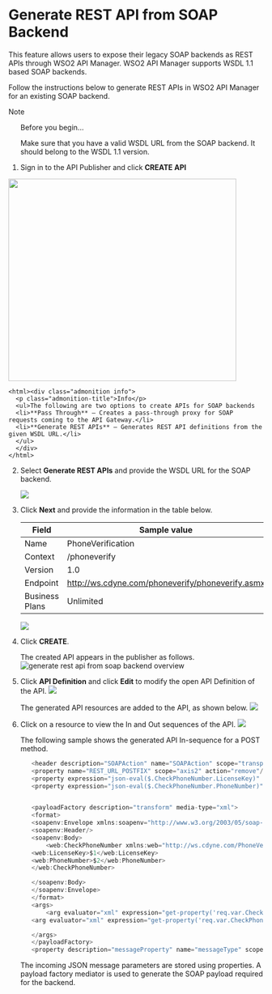 # Generate REST API from SOAP Backend

This feature allows users to expose their legacy SOAP backends as REST APIs through WSO2 API Manager. 
WSO2 API Manager supports WSDL 1.1 based SOAP backends.

Follow the instructions below to generate REST APIs in WSO2 API Manager for an existing SOAP backend.

   <html><div class="admonition note">
      <p class="admonition-title">Note</p>
      <ul>Before you begin... </ul>
      <ul>Make sure that you have a valid WSDL URL from the SOAP backend. It should belong to the WSDL 1.1 version.</ul>
      </div>
    </html>

1.  Sign in to the API Publisher and click **CREATE API**
   <html>
     <img src="{{base_path}}/assets/img/Learn/create-soap-API.jpg" height="400" width="450">
     </html>
 
    <html><div class="admonition info">
      <p class="admonition-title">Info</p>
      <ul>The following are two options to create APIs for SOAP backends
      <li>**Pass Through** – Creates a pass-through proxy for SOAP requests coming to the API Gateway.</li>
      <li>**Generate REST APIs** – Generates REST API definitions from the given WSDL URL.</li>
      </ul>
      </div>
    </html>

2. Select **Generate REST APIs** and provide the WSDL URL for the SOAP backend. 

      ![]({{base_path}}/assets/img/Learn/create-soap-api-as-a-generated-api.jpg)

3. Click **Next** and provide the information in the table below.

    | Field   | Sample value       |
    |---------|--------------------|
    | Name    | PhoneVerification  |
    | Context | /phoneverify       |
    | Version | 1.0                |
    | Endpoint| http://ws.cdyne.com/phoneverify/phoneverify.asmx|
    | Business Plans| Unlimited|

    ![]({{base_path}}/assets/img/Learn/create-soap-api-form.jpg)

4. Click **CREATE**.
    
     The created API appears in the publisher as follows.
    ![generate rest api from soap backend overview]({{base_path}}/assets/img/Learn/generate-rest-api-from-soap-backend-overview.jpg)

5.  Click **API Definition** and click **Edit** to modify the open API Definition of the API.
     ![]({{base_path}}/assets/img/Learn/api-definition-of-generated-rest-api-from-soap-backend.jpg)
    
     The generated API resources are added to the API, as shown below.
     ![]({{base_path}}/assets/img/Learn/generated-resources-of-soap-backend.jpg)

7.  Click on a resource to view the In and Out sequences of the API.
    [![]({{base_path}}/assets/img/Learn/in-out-sequences-of-generated-rest-api.jpg)]({{base_path}}/assets/img/Learn/in-out-sequences-of-generated-rest-api.jpg)

     The following sample shows the generated API In-sequence for a POST method.

     ``` java
        <header description="SOAPAction" name="SOAPAction" scope="transport" value="http://ws.cdyne.com/PhoneVerify/query/CheckPhoneNumber"/>
        <property name="REST_URL_POSTFIX" scope="axis2" action="remove"/>
        <property expression="json-eval($.CheckPhoneNumber.LicenseKey)" name="req.var.CheckPhoneNumber.LicenseKey"/>
        <property expression="json-eval($.CheckPhoneNumber.PhoneNumber)" name="req.var.CheckPhoneNumber.PhoneNumber"/>


        <payloadFactory description="transform" media-type="xml">
        <format>
        <soapenv:Envelope xmlns:soapenv="http://www.w3.org/2003/05/soap-envelope" xmlns:web="http://ws.cdyne.com/PhoneVerify/query">
        <soapenv:Header/>
        <soapenv:Body>
            <web:CheckPhoneNumber xmlns:web="http://ws.cdyne.com/PhoneVerify/query">
        <web:LicenseKey>$1</web:LicenseKey>
        <web:PhoneNumber>$2</web:PhoneNumber>
        </web:CheckPhoneNumber>

        </soapenv:Body>
        </soapenv:Envelope>
        </format>
        <args>
            <arg evaluator="xml" expression="get-property('req.var.CheckPhoneNumber.LicenseKey')"/>
        <arg evaluator="xml" expression="get-property('req.var.CheckPhoneNumber.PhoneNumber')"/>

        </args>
        </payloadFactory>
        <property description="messageProperty" name="messageType" scope="axis2" type="STRING" value="application/soap+xml"/>
     ```

    The incoming JSON message parameters are stored using properties. A payload factory mediator is used to generate the SOAP payload required for the backend.

